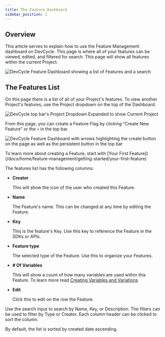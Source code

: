 ```yaml
---
title: The Feature Dashboard
sidebar_position: 1
---
```


## Overview
This article serves to explain how to use the Feature Management dashboard on DevCycle. This page is where all of your features can be viewed, edited, and filtered for search. This page will show all features within the current Project. 

![DevCycle Feature Dashboard showing a list of Features and a search](/march-2022-feature-dash.png)

## The Features List

On this page there is a list of all of your Project's features. To view another Project's features, use the Project dropdown on the top of the Dashboard.

![DevCycle top bar's Project Dropdown Expanded to show Current Project](/march-2022-project-dropdown.png)

From this page, you can create a Feature Flag by clicking "Create New Feature" or the `+` in the top bar. 

![DevCycle Feature Dashboard with arrows highlighting the create button on the page as well as the persistent button in the top bar](/march-2022-create.png)


To learn more about creating a Feature, start with [Your First Feature])(/docs/home/feature-management/getting-started/your-first-feature)

The features list has the following columns:

* **Creator** 
         
    This will show the icon of the user who created this Feature.

* **Name** 
          
    The Feature's name. This can be changed at any time by editing the Feature.

* **Key**
    
    This is the feature's Key. Use this key to reference the Feature in the SDKs or APIs.

* **Feature type**
    
    The selected type of the Feature. Use this to organize your Features.

* **# Of Variables**
    
    This will show a count of how many variables are used within this Feature. To learn more read [Creating Variables and Variations](/docs/home/feature-management/features-and-variables/creating-variables-and-variations)

* **Edit**
    
    Click this to edit on the row the Feature. 

Use the search input to search by Name, Key, or Description. The filters can be used to filter by Type or Creator. Each column header can be clicked to sort the column. 

By default, the list is sorted by created date ascending. 

